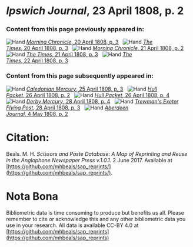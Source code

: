 # *Ipswich Journal*, 23 April 1808, p. 2  
  
### Content from this page previously appeared in:  
![Hand](http://scissorsandpaste.net/wp-content/uploads/2017/06/smallhandpointer.png) [*Morning Chronicle*, 20 April 1808, p. 3](https://mhbeals.github.io/sap_html/Morning-Chronicle/Morning-Chronicle-20-April-1808-p-3)  
![Hand](http://scissorsandpaste.net/wp-content/uploads/2017/06/smallhandpointer.png) [*The Times*, 20 April 1808, p. 3](https://mhbeals.github.io/sap_html/The-Times/The-Times-20-April-1808-p-3)  
![Hand](http://scissorsandpaste.net/wp-content/uploads/2017/06/smallhandpointer.png) [*Morning Chronicle*, 21 April 1808, p. 2](https://mhbeals.github.io/sap_html/Morning-Chronicle/Morning-Chronicle-21-April-1808-p-2)  
![Hand](http://scissorsandpaste.net/wp-content/uploads/2017/06/smallhandpointer.png) [*The Times*, 21 April 1808, p. 3](https://mhbeals.github.io/sap_html/The-Times/The-Times-21-April-1808-p-3)  
![Hand](http://scissorsandpaste.net/wp-content/uploads/2017/06/smallhandpointer.png) [*The Times*, 22 April 1808, p. 3](https://mhbeals.github.io/sap_html/The-Times/The-Times-22-April-1808-p-3)  
  
### Content from this page subsequently appeared in:  
![Hand](http://scissorsandpaste.net/wp-content/uploads/2017/06/smallhandpointer.png) [*Caledonian Mercury*, 25 April 1808, p. 3](https://mhbeals.github.io/sap_html/Caledonian-Mercury/Caledonian-Mercury-25-April-1808-p-3)  
![Hand](http://scissorsandpaste.net/wp-content/uploads/2017/06/smallhandpointer.png) [*Hull Packet*, 26 April 1808, p. 2](https://mhbeals.github.io/sap_html/Hull-Packet/Hull-Packet-26-April-1808-p-2)  
![Hand](http://scissorsandpaste.net/wp-content/uploads/2017/06/smallhandpointer.png) [*Hull Packet*, 26 April 1808, p. 4](https://mhbeals.github.io/sap_html/Hull-Packet/Hull-Packet-26-April-1808-p-4)  
![Hand](http://scissorsandpaste.net/wp-content/uploads/2017/06/smallhandpointer.png) [*Derby Mercury*, 28 April 1808, p. 4](https://mhbeals.github.io/sap_html/Derby-Mercury/Derby-Mercury-28-April-1808-p-4)  
![Hand](http://scissorsandpaste.net/wp-content/uploads/2017/06/smallhandpointer.png) [*Trewman's Exeter Flying Post*, 28 April 1808, p. 3](https://mhbeals.github.io/sap_html/Trewman's-Exeter-Flying-Post/Trewman's-Exeter-Flying-Post-28-April-1808-p-3)  
![Hand](http://scissorsandpaste.net/wp-content/uploads/2017/06/smallhandpointer.png) [*Aberdeen Journal*, 4 May 1808, p. 2](https://mhbeals.github.io/sap_html/Aberdeen-Journal/Aberdeen-Journal-4-May-1808-p-2)  


# Citation: 

Beals. M. H. *Scissors and Paste Database: A Map of Reprinting and Reuse in the Anglophone Newspaper Press v.1.0.1.* 2 June 2017. Available at [https://github.com/mhbeals/sap_reprints/](https://github.com/mhbeals/sap_reprints/). 

# Nota Bona

Bibliometric data is time consuming to produce but benefits us all. Please remember to cite or acknowledge this and any other bibliometric data you use in your research. All data is available CC-BY 4.0 at [https://github.com/mhbeals/sap_reprints](https://github.com/mhbeals/sap_reprints)